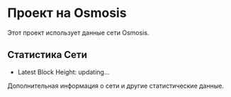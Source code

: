 # Проект на Osmosis

Этот проект использует данные сети Osmosis.

## Статистика Сети

- Latest Block Height: <!--block_height-->updating...

Дополнительная информация о сети и другие статистические данные.

